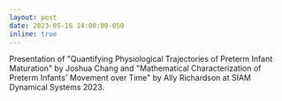 ```yaml
---
layout: post
date: 2023-05-16 14:00:00-050
inline: true
---
```


Presentation of "Quantifying Physiological Trajectories of Preterm Infant Maturation" by Joshua Chang and "Mathematical Characterization of Preterm Infants' Movement over Time" by Ally Richardson at SIAM Dynamical Systems 2023.
